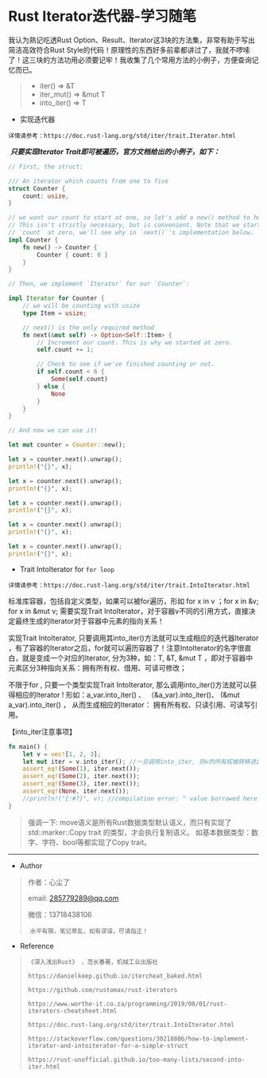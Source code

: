 # Rust Iterator迭代器-学习随笔

我认为熟记吃透Rust Option、Result、Iterator这3块的方法集，非常有助于写出简洁高效符合Rust Style的代码！原理性的东西好多前辈都讲过了，我就不啰嗦了！这三块的方法功用必须要记牢！我收集了几个常用方法的小例子，方便查询记忆而已。

> * iter()  => &T
> * iter_mut() => &mut T
> * into_iter() => T



- 实现迭代器

​        `详情请参考：https://doc.rust-lang.org/std/iter/trait.Iterator.html`

​		***只要实现Iterator Trait即可被遍历，官方文档给出的小例子，如下：***

```rust
// First, the struct:

/// An iterator which counts from one to five
struct Counter {
    count: usize,
}

// we want our count to start at one, so let's add a new() method to help.
// This isn't strictly necessary, but is convenient. Note that we start
// `count` at zero, we'll see why in `next()`'s implementation below.
impl Counter {
    fn new() -> Counter {
        Counter { count: 0 }
    }
}

// Then, we implement `Iterator` for our `Counter`:

impl Iterator for Counter {
    // we will be counting with usize
    type Item = usize;

    // next() is the only required method
    fn next(&mut self) -> Option<Self::Item> {
        // Increment our count. This is why we started at zero.
        self.count += 1;

        // Check to see if we've finished counting or not.
        if self.count < 6 {
            Some(self.count)
        } else {
            None
        }
    }
}

// And now we can use it!

let mut counter = Counter::new();

let x = counter.next().unwrap();
println!("{}", x);

let x = counter.next().unwrap();
println!("{}", x);

let x = counter.next().unwrap();
println!("{}", x);

let x = counter.next().unwrap();
println!("{}", x);

let x = counter.next().unwrap();
println!("{}", x);
```



- Trait IntoIterator for `for loop`


`详情请参考：https://doc.rust-lang.org/std/iter/trait.IntoIterator.html`

标准库容器，包括自定义类型，如果可以被for遍历，形如 for x in v ；for x in &v; for x in &mut v; 需要实现Trait IntoIterator，对于容器v不同的引用方式，直接决定最终生成的Iterator对于容器中元素的指向关系！

实现Trait IntoIterator, 只要调用其into_iter()方法就可以生成相应的迭代器Iterator ，有了容器的Iterator之后，for就可以遍历容器了！注意IntoIterator的名字很直白，就是变成一个对应的Iterator, 分为3种，如：T, &T, &mut T ，即对于容器中元素区分3种指向关系：拥有所有权、借用、可读可修改；

不限于for , 只要一个类型实现Trait IntoIterator, 那么调用into_iter()方法就可以获得相应的Iterator ! 形如：a_var.into_iter()  、 （&a_var).into_iter()、 (&mut a_var).into_iter() ， 从而生成相应的Iterator： 拥有所有权、只读引用、可读写引用。

【into_iter注意事项】

```rust
fn main() {
    let v = vec![1, 2, 3];
    let mut iter = v.into_iter(); //一旦调用into_iter, 则v的所有权被转移进iter, 后面语句若再访问v, 则编译报错。
    assert_eq!(Some(1), iter.next());
    assert_eq!(Some(2), iter.next());
    assert_eq!(Some(3), iter.next());
    assert_eq!(None, iter.next());
    //println!("{:#?}", v); //compilation error: ^ value borrowed here after move，v已经失去所有权，故此编译报错。
}
```

> 强调一下: move语义是所有Rust数据类型默认语义，而只有实现了std::marker::Copy trait 的类型，才会执行复制语义。 如基本数据类型：数字、字符、bool等都实现了Copy trait。

------









* Author

> 作者：心尘了
>
> email: [285779289@qq.com](mailto:285779289@qq.com)
>
> 微信：13718438106
>
> ​	`水平有限，笔记草乱，如有谬误，尽请指正！`



- Reference


> `《深入浅出Rust》 ，范长春著，机械工业出版社`
>
> `https://danielkeep.github.io/itercheat_baked.html`
>
> `https://github.com/rustomax/rust-iterators`
>
> `https://www.worthe-it.co.za/programming/2019/08/01/rust-iterators-cheatsheet.html`
>
> `https://doc.rust-lang.org/std/iter/trait.IntoIterator.html`
>
> `https://stackoverflow.com/questions/30218886/how-to-implement-iterator-and-intoiterator-for-a-simple-struct`
>
> `https://rust-unofficial.github.io/too-many-lists/second-into-iter.html`
>
> 

   

   

   







